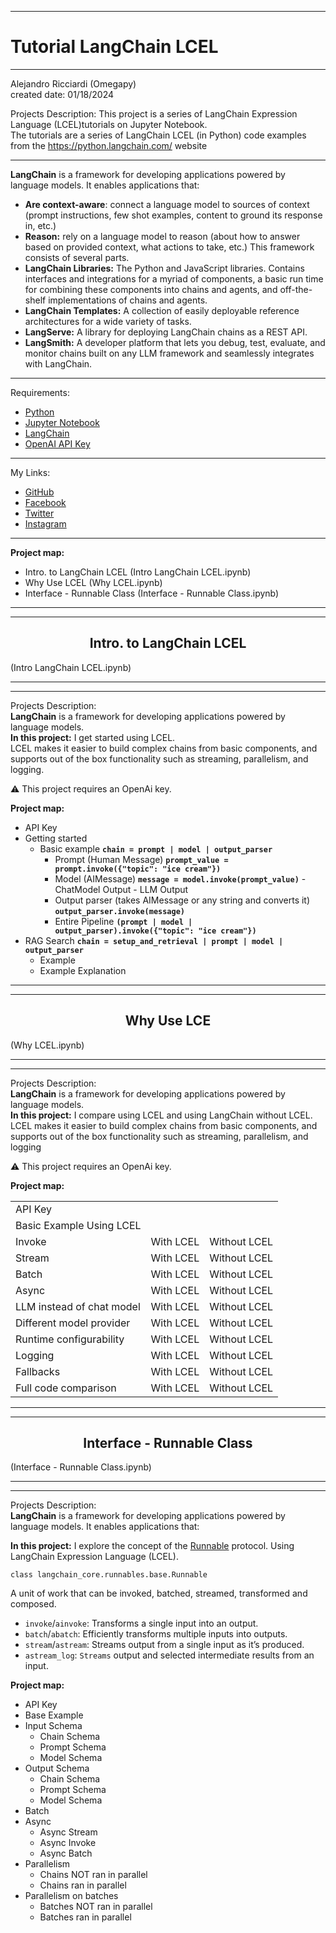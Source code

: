 ﻿-----------------------------------------------------------------------------------------------------------------------------
# Tutorial LangChain LCEL
-----------------------------------------------------------------------------------------------------------------------------

 Alejandro Ricciardi (Omegapy)  
 created date: 01/18/2024  

Projects Description: 
 This project is a series of LangChain Expression Language (LCEL)tutorials on Jupyter Notebook.  
The tutorials are a series of LangChain LCEL (in Python) code examples from the https://python.langchain.com/ website

-----------------------------------------------------------------------------------------------------------------------------

**LangChain** is a framework for developing applications powered by language models. It enables applications that:
- **Are context-aware**: connect a language model to sources of context (prompt instructions, few shot examples, content to ground its response in, etc.)
- **Reason:** rely on a language model to reason (about how to answer based on provided context, what actions to take, etc.)
This framework consists of several parts.
- **LangChain Libraries:** The Python and JavaScript libraries. Contains interfaces and integrations for a myriad of components, a basic run time for combining these components into chains and agents, and off-the-shelf implementations of chains and agents.
- **LangChain Templates:** A collection of easily deployable reference architectures for a wide variety of tasks.
- **LangServe:** A library for deploying LangChain chains as a REST API.
- **LangSmith:** A developer platform that lets you debug, test, evaluate, and monitor chains built on any LLM framework and seamlessly integrates with LangChain.

-----------------------------------------------------------------------------------------------------------------------------

Requirements:  
- [Python](https://www.python.org/)  
- [Jupyter Notebook](https://jupyter.org/)  
- [LangChain](https://www.langchain.com/) 
- [OpenAI API Key](https://openai.com/) 

 -----------------------------------------------------------------------------------------------------------------------------

My Links:   
- [GitHub](https://github.com/Omegapy)   
- [Facebook](https://www.facebook.com/profile.php?id=100089638857137)  
- [Twitter](https://twitter.com/RicciardiAlex)   
- [Instagram](https://www.instagram.com/alexomegapy/)
-----------------------------------------------------------------------------------------------------------------------------

**Project map:**
- Intro. to LangChain LCEL (Intro LangChain LCEL.ipynb)
- Why Use LCEL (Why LCEL.ipynb)
- Interface - Runnable Class (Interface - Runnable Class.ipynb)

-----------------------------------------------------------------------------------------------------------------------------
-----------------------------------------------------------------------------------------------------------------------------
<h2 align="center">Intro. to LangChain LCEL</h2>
(Intro LangChain LCEL.ipynb)

-----------------------------------------------------------------------------------------------------------------------------
-----------------------------------------------------------------------------------------------------------------------------

Projects Description:  
**LangChain** is a framework for developing applications powered by language models.  
**In this project:**  I get started using LCEL.    
LCEL makes it easier to build complex chains from basic components, and supports out of the box functionality such as streaming, parallelism, and logging.

⚠️ This project requires an OpenAi key.

**Project map:**
- API Key
- Getting started
    - Basic example **```chain = prompt | model | output_parser```**
        - Prompt (Human Message) **```prompt_value = prompt.invoke({"topic": "ice cream"})```**
        - Model (AIMessage) **```message = model.invoke(prompt_value)```**
                - ChatModel Output
                - LLM Output
        - Output parser (takes AIMessage or any string and converts it) **```output_parser.invoke(message)```**
        - Entire Pipeline **```(prompt | model | output_parser).invoke({"topic": "ice cream"})```**
- RAG Search **```chain = setup_and_retrieval | prompt | model | output_parser```**
    - Example
    - Example Explanation

-----------------------------------------------------------------------------------------------------------------------------
-----------------------------------------------------------------------------------------------------------------------------
 <h2 align="center">Why Use LCE</h2>
(Why LCEL.ipynb)

-----------------------------------------------------------------------------------------------------------------------------
-----------------------------------------------------------------------------------------------------------------------------

Projects Description:  
**LangChain** is a framework for developing applications powered by language models.  
**In this project:**  I compare using LCEL and using LangChain without LCEL.   
LCEL makes it easier to build complex chains from basic components, and supports out of the box functionality such as streaming, parallelism, and logging

⚠️ This project requires an OpenAi key.

**Project map:**
<table>
  <tr>
    <td>API Key</td>
    <td></td>
    <td></td>
  </tr>
  <tr>
    <td>Basic Example Using LCEL</td>
    <td></td>
    <td></td>
  </tr>
  <tr>
    <td>Invoke</td>
    <td>With LCEL</td>
    <td>Without LCEL</td>
  </tr>
  <tr>
    <td>Stream</td>
    <td>With LCEL</td>
    <td>Without LCEL</td>
  </tr>
  <tr>
    <td>Batch</td>
    <td>With LCEL</td>
    <td>Without LCEL</td>
  </tr>
  <tr>
    <td>Async</td>
    <td>With LCEL</td>
    <td>Without LCEL</td>
  </tr>
  <tr>
    <td>LLM instead of chat model</td>
    <td>With LCEL</td>
    <td>Without LCEL</td>
  </tr>
  <tr>
    <td>Different model provider</td>
    <td>With LCEL</td>
    <td>Without LCEL</td>
  </tr>
  <tr>
    <td>Runtime configurability</td>
    <td>With LCEL</td>
    <td>Without LCEL</td>
  </tr>
  <tr>
    <td>Logging</td>
    <td>With LCEL</td>
    <td>Without LCEL</td>
  </tr>
  <tr>
    <td>Fallbacks</td>
    <td>With LCEL</td>
    <td>Without LCEL</td>
  </tr>
  <tr>
    <td>Full code comparison</td>
    <td>With LCEL</td>
    <td>Without LCEL</td>
  </tr>
</table>

-----------------------------------------------------------------------------------------------------------------------------
-----------------------------------------------------------------------------------------------------------------------------
 <h2 align="center">Interface - Runnable Class</h2>
(Interface - Runnable Class.ipynb)

-----------------------------------------------------------------------------------------------------------------------------
-----------------------------------------------------------------------------------------------------------------------------

Projects Description:  
**LangChain** is a framework for developing applications powered by language models. It enables applications that:

**In this project:**  I explore the concept of the [Runnable](https://api.python.langchain.com/en/stable/runnables/langchain_core.runnables.base.Runnable.html#langchain_core.runnables.base.Runnable) protocol. Using LangChain Expression Language (LCEL).

```class langchain_core.runnables.base.Runnable``` 

A unit of work that can be invoked, batched, streamed, transformed and composed.
- ```invoke```/```ainvoke```: Transforms a single input into an output.
- ```batch```/```abatch```: Efficiently transforms multiple inputs into outputs.
- ```stream```/```astream```: Streams output from a single input as it’s produced.
- ```astream_log```: ```Streams``` output and selected intermediate results from an input.

**Project map:**
- API Key
- Base Example
- Input Schema
    - Chain Schema
    - Prompt Schema
    - Model Schema
- Output Schema
    - Chain Schema
    - Prompt Schema
    - Model Schema
- Batch
- Async
    - Async Stream
    - Async Invoke
    - Async Batch
- Parallelism
    - Chains NOT ran in parallel
    - Chains ran in parallel
- Parallelism on batches
    - Batches NOT ran in parallel
    - Batches ran in parallel


